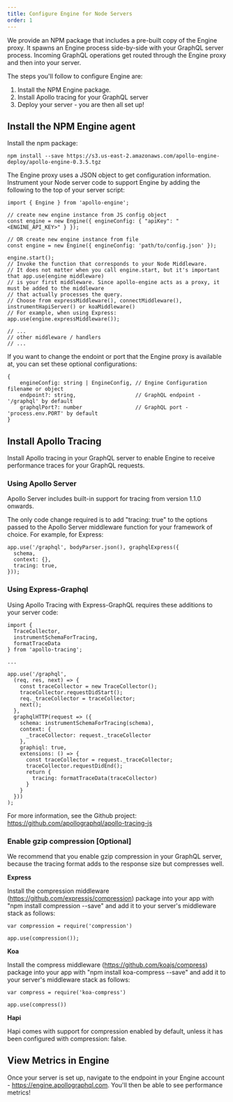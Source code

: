 ```yaml
---
title: Configure Engine for Node Servers
order: 1
---
```


We provide an NPM package that includes a pre-built copy of the Engine proxy. It spawns an Engine process side-by-side with your GraphQL server process. Incoming GraphQL operations get routed through the Engine proxy and then into your server.

The steps you'll follow to configure Engine are:

1. Install the NPM Engine package.
2. Install Apollo tracing for your GraphQL server
3. Deploy your server - you are then all set up!

## Install the NPM Engine agent

Install the npm package:

```
npm install --save https://s3.us-east-2.amazonaws.com/apollo-engine-deploy/apollo-engine-0.3.5.tgz
```

The Engine proxy uses a JSON object to get configuration information. 
Instrument your Node server code to support Engine by adding the following to the top of your server script:

```
import { Engine } from 'apollo-engine';

// create new engine instance from JS config object
const engine = new Engine({ engineConfig: { "apiKey": "<ENGINE_API_KEY>" } });

// OR create new engine instance from file
const engine = new Engine({ engineConfig: 'path/to/config.json' });

engine.start();
// Invoke the function that corresponds to your Node Middleware. 
// It does not matter when you call engine.start, but it's important that app.use(engine middleware) 
// is your first middleware. Since apollo-engine acts as a proxy, it must be added to the middleware 
// that actually processes the query.
// Choose from expressMiddleware(), connectMiddleware(), instrumentHapiServer() or koaMiddleware()
// For example, when using Express:
app.use(engine.expressMiddleware());

// ...
// other middleware / handlers
// ...

```

If you want to change the endoint or port that the Engine proxy is available at, you can set these optional configurations:

```
{
    engineConfig: string | EngineConfig, // Engine Configuration filename or object
    endpoint?: string,                   // GraphQL endpoint - '/graphql' by default
    graphqlPort?: number                 // GraphQL port - 'process.env.PORT' by default
}
```

## Install Apollo Tracing

Install Apollo tracing in your GraphQL server to enable Engine to receive performance traces for your GraphQL requests.

### Using Apollo Server

Apollo Server includes built-in support for tracing from version 1.1.0 onwards.

The only code change required is to add "tracing: true" to the options passed to the Apollo Server middleware function for your framework of choice. For example, for Express:

```
app.use('/graphql', bodyParser.json(), graphqlExpress({
  schema,
  context: {},
  tracing: true,
}));
```

### Using Express-Graphql

Using Apollo Tracing with Express-GraphQL requires these additions to your server code:

```
import {
  TraceCollector,
  instrumentSchemaForTracing,
  formatTraceData
} from 'apollo-tracing';

...

app.use('/graphql', 
  (req, res, next) => {
    const traceCollector = new TraceCollector();
    traceCollector.requestDidStart();
    req._traceCollector = traceCollector;
    next(); 
  }, 
  graphqlHTTP(request => ({
    schema: instrumentSchemaForTracing(schema),
    context: {
      _traceCollector: request._traceCollector
    },
    graphiql: true,
    extensions: () => {
      const traceCollector = request._traceCollector;
      traceCollector.requestDidEnd();
      return {
        tracing: formatTraceData(traceCollector)
      }
    }
  }))
);
```

For more information, see the Github project: https://github.com/apollographql/apollo-tracing-js

### Enable gzip compression [Optional]

We recommend that you enable gzip compression in your GraphQL server, because the tracing format adds to the response size but compresses well.

**Express**

Install the compression middleware (https://github.com/expressjs/compression) package into your app with "npm install compression --save" and add it to your server's middleware stack as follows:

```
var compression = require('compression')

app.use(compression());
```

**Koa**

Install the compress middleware (https://github.com/koajs/compress) package into your app with "npm install koa-compress --save" and add it to your server's middleware stack as follows:

```
var compress = require('koa-compress')

app.use(compress())
```

**Hapi**

Hapi comes with support for compression enabled by default, unless it has been configured with compression: false.

## View Metrics in Engine

Once your server is set up, navigate to the endpoint in your Engine account - https://engine.apollographql.com. You'll then be able to see performance metrics!
